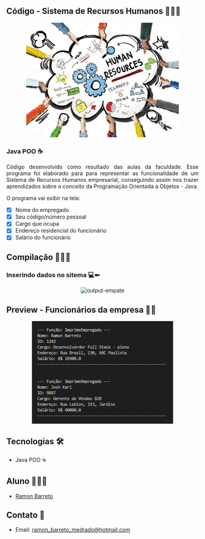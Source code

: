 ## Código - Sistema de Recursos Humanos 👨🏽‍💼

<p align="center">
  <img alt="cursoemvideo" src=".github/human_resources.jpg" />
</p>

### Java POO ☕

<p align="justify">Código desenvolvido como resultado das aulas da faculdade. Esse programa foi elaborado para para representar as funcionalidade de um Sistema de Recursos Humanos empresarial, conseguindo assim nos trazer aprendizados sobre o conceito da Programação Orientada a Objetos - Java.
</p>

O programa vai exibir na tela:

- [x] Nome do empregado
- [x] Seu código/número pessoal
- [x] Cargo que ocupa
- [x] Endereço residencial do funcionário
- [x] Salário do funcionário
  
## Compilação 👨🏽‍💻

### Inserindo dados no sitema 💻⬅
<p align="center">
  <img alt="output-empate" src=".github/especial_metods.PNG">
</p>

## Preview - Funcionários da empresa 🤝🏽
<p align="center">
  <img alt="output-v01" src=".github/compilacao.PNG">
</p>

## Tecnologias 🛠

- Java POO ☕

## Aluno 👨🏽‍🎓

- <a target="_blank" href="https://www.linkedin.com/in/ramon-barreto-076191180/">Ramon Barreto</a>

## Contato 📲

- Email: ramon_barreto_medrado@hotmail.com







